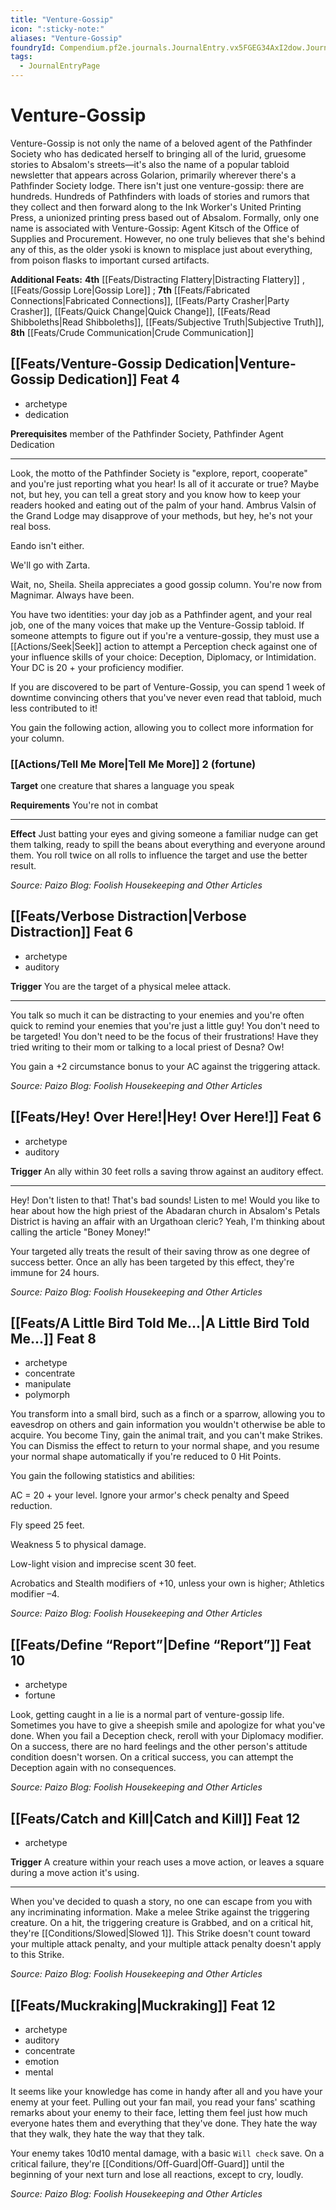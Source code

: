```yaml
---
title: "Venture-Gossip"
icon: ":sticky-note:"
aliases: "Venture-Gossip"
foundryId: Compendium.pf2e.journals.JournalEntry.vx5FGEG34AxI2dow.JournalEntryPage.ygcqpeo43GpRsxXR
tags:
  - JournalEntryPage
---
```


# Venture-Gossip
Venture-Gossip is not only the name of a beloved agent of the Pathfinder Society who has dedicated herself to bringing all of the lurid, gruesome stories to Absalom's streets—it's also the name of a popular tabloid newsletter that appears across Golarion, primarily wherever there's a Pathfinder Society lodge. There isn't just one venture-gossip: there are hundreds. Hundreds of Pathfinders with loads of stories and rumors that they collect and then forward along to the Ink Worker's United Printing Press, a unionized printing press based out of Absalom. Formally, only one name is associated with Venture-Gossip: Agent Kitsch of the Office of Supplies and Procurement. However, no one truly believes that she's behind any of this, as the older ysoki is known to misplace just about everything, from poison flasks to important cursed artifacts.

**Additional Feats:** **4th** [[Feats/Distracting Flattery|Distracting Flattery]] , [[Feats/Gossip Lore|Gossip Lore]] ; **7th** [[Feats/Fabricated Connections|Fabricated Connections]], [[Feats/Party Crasher|Party Crasher]], [[Feats/Quick Change|Quick Change]], [[Feats/Read Shibboleths|Read Shibboleths]], [[Feats/Subjective Truth|Subjective Truth]], **8th** [[Feats/Crude Communication|Crude Communication]]

## [[Feats/Venture-Gossip Dedication|Venture-Gossip Dedication]] Feat 4

*   archetype
*   dedication

**Prerequisites** member of the Pathfinder Society, Pathfinder Agent Dedication

* * *

Look, the motto of the Pathfinder Society is "explore, report, cooperate" and you're just reporting what you hear! Is all of it accurate or true? Maybe not, but hey, you can tell a great story and you know how to keep your readers hooked and eating out of the palm of your hand. Ambrus Valsin of the Grand Lodge may disapprove of your methods, but hey, he's not your real boss.

Eando isn't either.

We'll go with Zarta.

Wait, no, Sheila. Sheila appreciates a good gossip column. You're now from Magnimar. Always have been.

You have two identities: your day job as a Pathfinder agent, and your real job, one of the many voices that make up the Venture-Gossip tabloid. If someone attempts to figure out if you're a venture-gossip, they must use a [[Actions/Seek|Seek]] action to attempt a Perception check against one of your influence skills of your choice: Deception, Diplomacy, or Intimidation. Your DC is 20 + your proficiency modifier.

If you are discovered to be part of Venture-Gossip, you can spend 1 week of downtime convincing others that you've never even read that tabloid, much less contributed to it!

You gain the following action, allowing you to collect more information for your column.

### [[Actions/Tell Me More|Tell Me More]] 2 (fortune)

**Target** one creature that shares a language you speak

**Requirements** You're not in combat

* * *

**Effect** Just batting your eyes and giving someone a familiar nudge can get them talking, ready to spill the beans about everything and everyone around them. You roll twice on all rolls to influence the target and use the better result.

_Source: Paizo Blog: Foolish Housekeeping and Other Articles_

## [[Feats/Verbose Distraction|Verbose Distraction]] Feat 6

*   archetype
*   auditory

**Trigger** You are the target of a physical melee attack.

* * *

You talk so much it can be distracting to your enemies and you're often quick to remind your enemies that you're just a little guy! You don't need to be targeted! You don't need to be the focus of their frustrations! Have they tried writing to their mom or talking to a local priest of Desna? Ow!

You gain a +2 circumstance bonus to your AC against the triggering attack.

_Source: Paizo Blog: Foolish Housekeeping and Other Articles_

## [[Feats/Hey! Over Here!|Hey! Over Here!]] Feat 6

*   archetype
*   auditory

**Trigger** An ally within 30 feet rolls a saving throw against an auditory effect.

* * *

Hey! Don't listen to that! That's bad sounds! Listen to me! Would you like to hear about how the high priest of the Abadaran church in Absalom's Petals District is having an affair with an Urgathoan cleric? Yeah, I'm thinking about calling the article "Boney Money!"

Your targeted ally treats the result of their saving throw as one degree of success better. Once an ally has been targeted by this effect, they're immune for 24 hours.

_Source: Paizo Blog: Foolish Housekeeping and Other Articles_

## [[Feats/A Little Bird Told Me...|A Little Bird Told Me...]] Feat 8

*   archetype
*   concentrate
*   manipulate
*   polymorph

You transform into a small bird, such as a finch or a sparrow, allowing you to eavesdrop on others and gain information you wouldn't otherwise be able to acquire. You become Tiny, gain the animal trait, and you can't make Strikes. You can Dismiss the effect to return to your normal shape, and you resume your normal shape automatically if you're reduced to 0 Hit Points.

You gain the following statistics and abilities:

AC = 20 + your level. Ignore your armor's check penalty and Speed reduction.

Fly speed 25 feet.

Weakness 5 to physical damage.

Low-light vision and imprecise scent 30 feet.

Acrobatics and Stealth modifiers of +10, unless your own is higher; Athletics modifier –4.

_Source: Paizo Blog: Foolish Housekeeping and Other Articles_

## [[Feats/Define “Report”|Define “Report”]] Feat 10

*   archetype
*   fortune

Look, getting caught in a lie is a normal part of venture-gossip life. Sometimes you have to give a sheepish smile and apologize for what you've done. When you fail a Deception check, reroll with your Diplomacy modifier. On a success, there are no hard feelings and the other person's attitude condition doesn't worsen. On a critical success, you can attempt the Deception again with no consequences.

_Source: Paizo Blog: Foolish Housekeeping and Other Articles_

## [[Feats/Catch and Kill|Catch and Kill]] Feat 12

*   archetype

**Trigger** A creature within your reach uses a move action, or leaves a square during a move action it's using.

* * *

When you've decided to quash a story, no one can escape from you with any incriminating information. Make a melee Strike against the triggering creature. On a hit, the triggering creature is Grabbed, and on a critical hit, they're [[Conditions/Slowed|Slowed 1]]. This Strike doesn't count toward your multiple attack penalty, and your multiple attack penalty doesn't apply to this Strike.

_Source: Paizo Blog: Foolish Housekeeping and Other Articles_

## [[Feats/Muckraking|Muckraking]] Feat 12

*   archetype
*   auditory
*   concentrate
*   emotion
*   mental

It seems like your knowledge has come in handy after all and you have your enemy at your feet. Pulling out your fan mail, you read your fans' scathing remarks about your enemy to their face, letting them feel just how much everyone hates them and everything that they've done. They hate the way that they walk, they hate the way that they talk.

Your enemy takes 10d10 mental damage, with a basic `Will check` save. On a critical failure, they're [[Conditions/Off-Guard|Off-Guard]] until the beginning of your next turn and lose all reactions, except to cry, loudly.

_Source: Paizo Blog: Foolish Housekeeping and Other Articles_